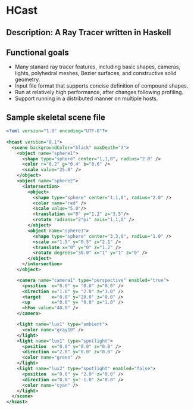# HCast

## Description: A Ray Tracer written in Haskell 

## Functional goals
  * Many stanard ray tracer features, including basic shapes, cameras, lights,
    polyhedral meshes, Bezier surfaces, and constructive solid geometry.
  * Input file format that supports concise definition of compound shapes.
  * Run at relatively high performance, after changes following profiling.
  * Support running in a distributed manner on multiple hosts.

## Sample skeletal scene file

```xml
<?xml version="1.0" encoding="UTF-8"?>
 
<hcast version="0.1">
  <scene backgroundColor="black" maxDepth="3">
    <object name="sphere1">
      <shape type="sphere" center="1,1,0", radius="2.0" />
      <color r="0.2" g="0.4" b="0.6" />
      <scale value="25.0" />
    </object>
    <object name="sphere2">
      <intersection>
        <object>
          <shape type="sphere" center="1,1,0", radius="2.0" />
          <color name="red" />
          <scale value="5.0"/>
          <translation x="0" y="1.2" z="3.5"/>
          <rotate radians="2*pi" axis="1,1,0" />
        </object>
        <object name="sphere3">
          <shape type="sphere" center="3,3,0", radius="1.0" />
          <scale x="1.5" y="0.5" z="2.1" />
          <translate x="0" y="0" z="1.2" />
          <rotate degrees="30.0" x="1" y="1" z="0" />
        </object>
      </intersection>
    </object>

    <camera name="camera1" type="perspective" enabled="true">
      <position  x="0.0" y= "0.0" z="0.0" />
      <direction x="1.0" y= "2.0" z="3.0" />
      <target    x="0.0" y="20.0" z="0.0" />
      <up        x="0.0" y= "0.0" z="1.0" />
      <hFov value="40.0" />
    </camera>

    <light name="lux1" type="ambient">
      <color name="gray10" />
    </light>
    <light name="lux1" type="spotlight">
      <position  x="0.0" y="0.0" z="0.0" />
      <direction x="2.0" y="0.0" z="0.0" />
      <color name="green" />
    </light>
    <light name="lux2" type="spotlight" enabled="false">
      <position  x="0.0" y= "2.0" z="0.0" />
      <direction x="0.0" y="-1.0" z="0.0" />
      <color name="cyan" />
    </light>
  </scene>
</hcast>
```